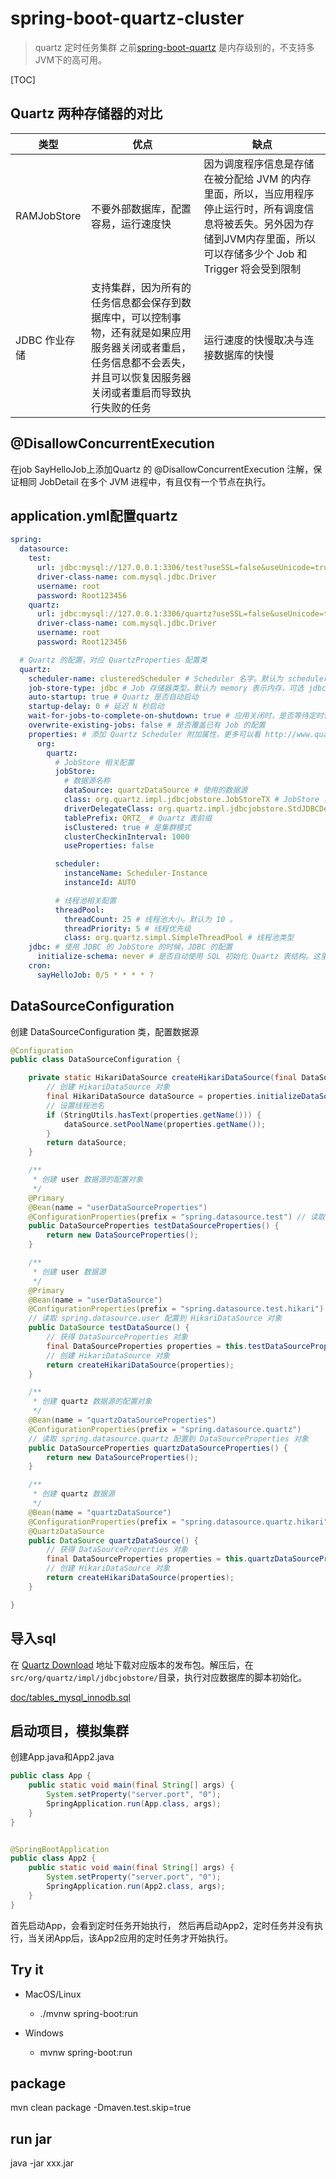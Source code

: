 # spring-boot-quartz-cluster


> quartz 定时任务集群
之前[spring-boot-quartz](../spring-boot-quartz) 是内存级别的，不支持多JVM下的高可用。


[TOC]

## Quartz 两种存储器的对比

| 类型 | 优点 | 缺点 |
| ---- | ---- | ---- |
|RAMJobStore|不要外部数据库，配置容易，运行速度快|因为调度程序信息是存储在被分配给 JVM 的内存里面，所以，当应用程序停止运行时，所有调度信息将被丢失。另外因为存储到JVM内存里面，所以可以存储多少个 Job 和 Trigger 将会受到限制|
|JDBC 作业存储|支持集群，因为所有的任务信息都会保存到数据库中，可以控制事物，还有就是如果应用服务器关闭或者重启，任务信息都不会丢失，并且可以恢复因服务器关闭或者重启而导致执行失败的任务|运行速度的快慢取决与连接数据库的快慢|


## @DisallowConcurrentExecution

在job SayHelloJob上添加Quartz 的 @DisallowConcurrentExecution 注解，保证相同 JobDetail 在多个 JVM 进程中，有且仅有一个节点在执行。


## application.yml配置quartz

```yaml
spring:
  datasource:
    test:
      url: jdbc:mysql://127.0.0.1:3306/test?useSSL=false&useUnicode=true&characterEncoding=UTF-8
      driver-class-name: com.mysql.jdbc.Driver
      username: root
      password: Root123456
    quartz:
      url: jdbc:mysql://127.0.0.1:3306/quartz?useSSL=false&useUnicode=true&characterEncoding=UTF-8
      driver-class-name: com.mysql.jdbc.Driver
      username: root
      password: Root123456

  # Quartz 的配置，对应 QuartzProperties 配置类
  quartz:
    scheduler-name: clusteredScheduler # Scheduler 名字。默认为 schedulerName
    job-store-type: jdbc # Job 存储器类型。默认为 memory 表示内存，可选 jdbc 使用数据库。
    auto-startup: true # Quartz 是否自动启动
    startup-delay: 0 # 延迟 N 秒启动
    wait-for-jobs-to-complete-on-shutdown: true # 应用关闭时，是否等待定时任务执行完成。默认为 false ，建议设置为 true
    overwrite-existing-jobs: false # 是否覆盖已有 Job 的配置
    properties: # 添加 Quartz Scheduler 附加属性，更多可以看 http://www.quartz-scheduler.org/documentation/2.4.0-SNAPSHOT/configuration.html 文档
      org:
        quartz:
          # JobStore 相关配置
          jobStore:
            # 数据源名称
            dataSource: quartzDataSource # 使用的数据源
            class: org.quartz.impl.jdbcjobstore.JobStoreTX # JobStore 实现类
            driverDelegateClass: org.quartz.impl.jdbcjobstore.StdJDBCDelegate
            tablePrefix: QRTZ_ # Quartz 表前缀
            isClustered: true # 是集群模式
            clusterCheckinInterval: 1000
            useProperties: false

          scheduler:
            instanceName: Scheduler-Instance
            instanceId: AUTO

          # 线程池相关配置
          threadPool:
            threadCount: 25 # 线程池大小。默认为 10 。
            threadPriority: 5 # 线程优先级
            class: org.quartz.simpl.SimpleThreadPool # 线程池类型
    jdbc: # 使用 JDBC 的 JobStore 的时候，JDBC 的配置
      initialize-schema: never # 是否自动使用 SQL 初始化 Quartz 表结构。这里设置成 never ，我们手动创建表结构。
    cron:
      sayHelloJob: 0/5 * * * * ?
```

## DataSourceConfiguration

创建 DataSourceConfiguration 类，配置数据源

```java
@Configuration
public class DataSourceConfiguration {

    private static HikariDataSource createHikariDataSource(final DataSourceProperties properties) {
        // 创建 HikariDataSource 对象
        final HikariDataSource dataSource = properties.initializeDataSourceBuilder().type(HikariDataSource.class).build();
        // 设置线程池名
        if (StringUtils.hasText(properties.getName())) {
            dataSource.setPoolName(properties.getName());
        }
        return dataSource;
    }

    /**
     * 创建 user 数据源的配置对象
     */
    @Primary
    @Bean(name = "userDataSourceProperties")
    @ConfigurationProperties(prefix = "spring.datasource.test") // 读取 spring.datasource.test 配置到 DataSourceProperties 对象
    public DataSourceProperties testDataSourceProperties() {
        return new DataSourceProperties();
    }

    /**
     * 创建 user 数据源
     */
    @Primary
    @Bean(name = "userDataSource")
    @ConfigurationProperties(prefix = "spring.datasource.test.hikari")
    // 读取 spring.datasource.user 配置到 HikariDataSource 对象
    public DataSource testDataSource() {
        // 获得 DataSourceProperties 对象
        final DataSourceProperties properties = this.testDataSourceProperties();
        // 创建 HikariDataSource 对象
        return createHikariDataSource(properties);
    }

    /**
     * 创建 quartz 数据源的配置对象
     */
    @Bean(name = "quartzDataSourceProperties")
    @ConfigurationProperties(prefix = "spring.datasource.quartz")
    // 读取 spring.datasource.quartz 配置到 DataSourceProperties 对象
    public DataSourceProperties quartzDataSourceProperties() {
        return new DataSourceProperties();
    }

    /**
     * 创建 quartz 数据源
     */
    @Bean(name = "quartzDataSource")
    @ConfigurationProperties(prefix = "spring.datasource.quartz.hikari")
    @QuartzDataSource
    public DataSource quartzDataSource() {
        // 获得 DataSourceProperties 对象
        final DataSourceProperties properties = this.quartzDataSourceProperties();
        // 创建 HikariDataSource 对象
        return createHikariDataSource(properties);
    }

}
```

## 导入sql
在 [Quartz Download](http://www.quartz-scheduler.org/downloads/) 地址下载对应版本的发布包。解压后，在`src/org/quartz/impl/jdbcjobstore/`目录，执行对应数据库的脚本初始化。

[doc/tables_mysql_innodb.sql](doc/tables_mysql_innodb.sql)

## 启动项目，模拟集群

创建App.java和App2.java

```java
public class App {
    public static void main(final String[] args) {
        System.setProperty("server.port", "0");
        SpringApplication.run(App.class, args);
    }
}
```

```java

@SpringBootApplication
public class App2 {
    public static void main(final String[] args) {
        System.setProperty("server.port", "0");
        SpringApplication.run(App2.class, args);
    }
}
```

首先启动App，会看到定时任务开始执行，
然后再启动App2，定时任务并没有执行，当关闭App后，该App2应用的定时任务才开始执行。


## Try it

* MacOS/Linux
    * ./mvnw spring-boot:run

* Windows
    * mvnw spring-boot:run

## package

mvn clean package -Dmaven.test.skip=true

## run jar

java -jar xxx.jar


